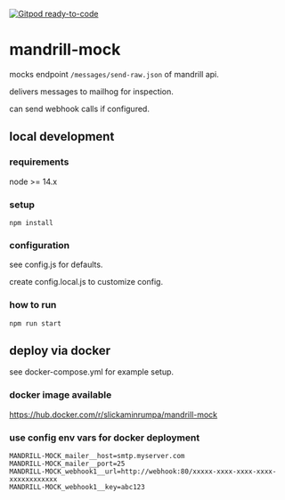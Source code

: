 [![Gitpod ready-to-code](https://img.shields.io/badge/Gitpod-ready--to--code-blue?logo=gitpod)](https://gitpod.io/#https://github.com/slickaminrumpa/mandrill-mock)

# mandrill-mock

mocks endpoint `/messages/send-raw.json` of mandrill api.

delivers messages to mailhog for inspection.

can send webhook calls if configured.

## local development

### requirements

node >= 14.x

### setup 

`npm install`

### configuration

see config.js for defaults.

create config.local.js to customize config.

### how to run

`npm run start`

## deploy via docker  

see docker-compose.yml for example setup.

### docker image available

https://hub.docker.com/r/slickaminrumpa/mandrill-mock

### use config env vars for docker deployment

```
MANDRILL-MOCK_mailer__host=smtp.myserver.com
MANDRILL-MOCK_mailer__port=25
MANDRILL-MOCK_webhook1__url=http://webhook:80/xxxxx-xxxx-xxxx-xxxx-xxxxxxxxxxxx
MANDRILL-MOCK_webhook1__key=abc123
```
